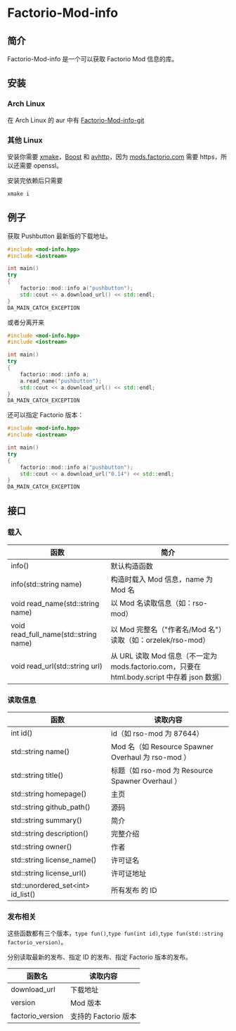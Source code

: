 # Factorio-Mod-info
## 简介
Factorio-Mod-info 是一个可以获取 Factorio Mod 信息的库。
## 安装
### Arch Linux
在 Arch Linux 的 aur 中有 [Factorio-Mod-info-git](https://aur.archlinux.org/packages/Factorio-Mod-info-git/)
### 其他 Linux
安装你需要 [xmake](https://github.com/tboox/xmake)，[Boost](http://www.boost.org/) 和 [avhttp](https://avplayer.org/avhttp.html)，因为 [mods.factorio.com](https://mods.factorio.com) 需要 https，所以还需要 openssl。

安装完依赖后只需要
```bash
xmake i
```
## 例子
获取 Pushbutton 最新版的下载地址。
```c++
#include <mod-info.hpp>
#include <iostream>

int main()
try
{
	factorio::mod::info a("pushbutton");
	std::cout << a.download_url() << std::endl;
}
DA_MAIN_CATCH_EXCEPTION
```
或者分离开来
```c++
#include <mod-info.hpp>
#include <iostream>

int main()
try
{
	factorio::mod::info a;
	a.read_name("pushbutton");
	std::cout << a.download_url() << std::endl;
}
DA_MAIN_CATCH_EXCEPTION
```
还可以指定 Factorio 版本：
```c++
#include <mod-info.hpp>
#include <iostream>

int main()
try
{
	factorio::mod::info a("pushbutton");
	std::cout << a.download_url("0.14") << std::endl;
}
DA_MAIN_CATCH_EXCEPTION
```
## 接口
### 载入
| 函数 | 简介 |
| ---- | ---- |
| info() | 默认构造函数 |
| info(std::string name) | 构造时载入 Mod 信息，name 为 Mod 名 |
| void read_name(std::string name) | 以 Mod 名读取信息（如：rso-mod） |
| void read_full_name(std::string name) | 以 Mod 完整名（"作者名/Mod 名"）读取（如：orzelek/rso-mod） |
| void read_url(std::string url) | 从 URL 读取 Mod 信息（不一定为 mods.factorio.com，只要在 html.body.script 中存着 json 数据） |
### 读取信息
| 函数 | 读取内容 |
| ---- | -------- |
| int id() | id（如 rso-mod 为 87644） |
| std::string name() | Mod 名（如 Resource Spawner Overhaul 为 rso-mod ） |
| std::string title() | 标题（如 rso-mod 为 Resource Spawner Overhaul ） |
| std::string homepage() | 主页 |
| std::string github_path() | 源码 |
| std::string summary() | 简介 |
| std::string description() | 完整介绍 |
| std::string owner() | 作者 |
| std::string license_name() | 许可证名 |
| std::string license_url() | 许可证地址 |
| std::unordered_set&lt;int> id_list() | 所有发布 的 ID |
### 发布相关
这些函数都有三个版本，`type fun()`,`type fun(int id)`,`type fun(std::string factorio_version)`。

分别读取最新的发布、指定 ID 的发布、指定 Factorio 版本的发布。

| 函数名 | 读取内容 |
| ------ | -------- |
| download_url | 下载地址 |
| version | Mod 版本 |
| factorio_version | 支持的 Factorio 版本 |

